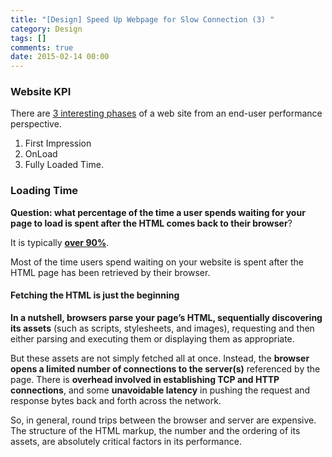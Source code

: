 ```yaml
---
title: "[Design] Speed Up Webpage for Slow Connection (3) "
category: Design
tags: []
comments: true
date: 2015-02-14 00:00
---
```



### Website KPI

There are [3 interesting phases](https://community.compuwareapm.com/community/display/PUB/Best+Practices+on+Web+Site+Performance+Optimization) of a web site from an end-user performance perspective.

1. First Impression
1. OnLoad
1. Fully Loaded Time.

### Loading Time

**Question: what percentage of the time a user spends waiting for your page to load is spent after the HTML comes back to their browser**?

It is typically **[over 90%](http://www.sitepoint.com/seven-mistakes-that-make-websites-slow/)**.

Most of the time users spend waiting on your website is spent after the HTML page has been retrieved by their browser.

#### Fetching the HTML is just the beginning

**In a nutshell, browsers parse your page’s HTML, sequentially discovering its assets** (such as scripts, stylesheets, and images), requesting and then either parsing and executing them or displaying them as appropriate.

But these assets are not simply fetched all at once. Instead, the **browser opens a limited number of connections to the server(s)** referenced by the page. There is **overhead involved in establishing TCP and HTTP connections**, and some **unavoidable latency** in pushing the request and response bytes back and forth across the network.

So, in general, round trips between the browser and server are expensive. The structure of the HTML markup, the number and the ordering of its assets, are absolutely critical factors in its performance.
